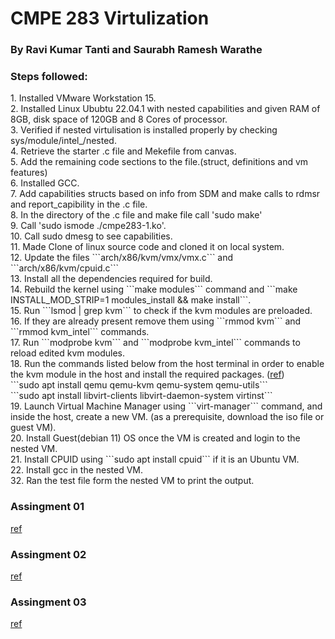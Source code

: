 <h1>CMPE 283 Virtulization</h1>
<h3>By Ravi Kumar Tanti and Saurabh Ramesh Warathe</h3>

<h3>Steps followed:</h3>
1. Installed VMware Workstation 15.<br>
2. Installed Linux Ububtu 22.04.1 with nested capabilities and given RAM of 8GB, disk space of 120GB and 8 Cores of processor.<br>
3. Verified if nested virtulisation is installed properly by checking sys/module/intel_/nested.<br>
4. Retrieve the starter .c file and Mekefile from canvas.<br>
5. Add the remaining code sections to the file.(struct, definitions and vm features)<br>
6. Installed GCC.<br>
7. Add capabilities structs based on info from SDM and make calls to rdmsr and report_capibility in the .c file.<br>
8. In the directory of the .c file and make file call 'sudo make'<br>
9. Call 'sudo ismode ./cmpe283-1.ko'.<br>
10. Call sudo dmesg to see capabilities.<br>
11. Made Clone of linux source code and cloned it on local system. <br>
12. Update the files ```arch/x86/kvm/vmx/vmx.c``` and ```arch/x86/kvm/cpuid.c``` <br>
13. Install all the dependencies required for build. <br>
14. Rebuild the kernel using ```make modules``` command and ```make INSTALL_MOD_STRIP=1 modules_install && make install```. <br>
15. Run ```lsmod | grep kvm``` to check if the kvm modules are preloaded. <br>
16. If they are already present remove them using ```rmmod kvm``` and ```rmmod kvm_intel``` commands. <br>
17. Run ```modprobe kvm``` and ```modprobe kvm_intel``` commands to reload edited kvm modules. <br>
18. Run the commands listed below from the host terminal in order to enable the kvm module in the host and install the required packages. (<a href="https://www.tecmint.com/install-kvm-on-ubuntu/">ref</a>) <br>
      ```sudo apt install qemu qemu-kvm qemu-system qemu-utils``` <br>
      ```sudo apt install libvirt-clients libvirt-daemon-system virtinst``` <br>
19. Launch Virtual Machine Manager using ```virt-manager``` command, and inside the host, create a new VM. (as a prerequisite, download the iso file or guest VM). <br>
20. Install Guest(debian 11) OS once the VM is created and login to the nested VM. <br>
21. Install CPUID using ```sudo apt install cpuid``` if it is an Ubuntu VM. <br>
22. Install gcc in the nested VM.  <br>
32. Ran the test file form the nested VM to print the output.  <br>

<h3>Assingment 01</h3> <a href="https://github.com/ravitanti/linux/tree/master/CMPE283_Assingment_1">ref</a> <br>
<h3>Assingment 02</h3> <a href="https://github.com/ravitanti/linux/tree/master/CMPE283_Assingment_2">ref</a> <br>
<h3>Assingment 03</h3> <a href="dem">ref</a> <br>



